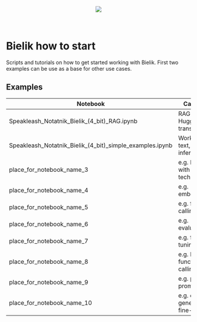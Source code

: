 <h1 align="center">
<img src="https://huggingface.co/speakleash/Bielik-7B-Instruct-v0.1/raw/main/speakleash_cyfronet.png">
</h1><br>

# Bielik how to start
Scripts and tutorials on how to get started working with Bielik.
First two examples can be use as a base for other use cases.

## Examples

| Notebook                                                                                           | Category                           | Description    |
|----------------------------------------------------------------------------------------------------|------------------------------------|----------------|
| Speakleash_Notatnik_Bielik_(4_bit)_RAG.ipynb                                                       | RAG with HuggingFace transformers  | description_1  |
| Speakleash_Notatnik_Bielik_(4_bit)_simple_examples.ipynb                                           | Work with text, docs, inference    | description_2  |
| place_for_notebook_name_3                                                                          | e.g. RAG with different tech stack | description_3  |
| place_for_notebook_name_4                                                                          | e.g. embeddings                    | description_4  |
| place_for_notebook_name_5                                                                          | e.g. function calling              | description_5  |
| place_for_notebook_name_6                                                                          | e.g. evaluation                    | description_6  |
| place_for_notebook_name_7                                                                          | e.g. fine-tuning                   | description_7  |
| place_for_notebook_name_8                                                                          | e.g. RAG, function calling         | description_8  |
| place_for_notebook_name_9                                                                          | e.g. prefix, prompting             | description_9  |
| place_for_notebook_name_10                                                                         | e.g. data generation, fine-tuning  | description_10 |
